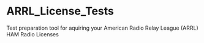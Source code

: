 # ARRL_License_Tests
Test preparation tool for aquiring your American Radio Relay League (ARRL) HAM Radio Licenses
